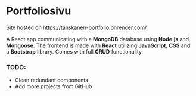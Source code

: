 # Portfoliosivu

Site hosted on https://tanskanen-portfolio.onrender.com/

A React app communicating with a <b>MongoDB</b> database using <b>Node.js</b> and <b>Mongoose</b>. 
The frontend is made with <b>React</b> utilizing <b>JavaScript</b>, <b>CSS</b> and a <b>Bootstrap</b> library. 
Comes with full <b>CRUD</b> functionality.

### TODO:

- Clean redundant components
- Add more projects from GitHub
